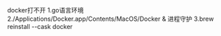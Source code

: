 docker打不开
1.go语言环境
2./Applications/Docker.app/Contents/MacOS/Docker & 进程守护 
3.brew reinstall --cask docker